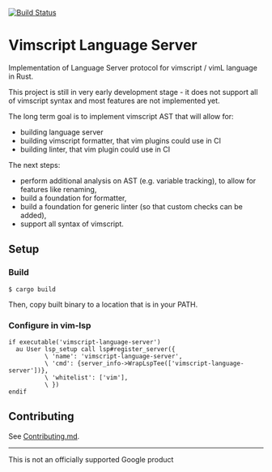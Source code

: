[![Build Status](https://github.com/google/vimscript-language-server/workflows/Rust/badge.svg)](https://github.com/google/vimscript-language-server/actions)

# Vimscript Language Server

Implementation of Language Server protocol for vimscript / vimL language in
Rust.

This project is still in very early development stage - it does not support all
of vimscript syntax and most features are not implemented yet.

The long term goal is to implement vimscript AST that will allow for:

* building language server
* building vimscript formatter, that vim plugins could use in CI
* building linter, that vim plugin could use in CI

The next steps:

* perform additional analysis on AST (e.g. variable tracking), to allow for features like renaming,
* build a foundation for formatter,
* build a foundation for generic linter (so that custom checks can be added),
* support all syntax of vimscript.

## Setup

### Build

```shell
$ cargo build
```

Then, copy built binary to a location that is in your PATH.

### Configure in vim-lsp

```vim
if executable('vimscript-language-server')
  au User lsp_setup call lsp#register_server({
          \ 'name': 'vimscript-language-server',
          \ 'cmd': {server_info->WrapLspTee(['vimscript-language-server'])},
          \ 'whitelist': ['vim'],
          \ })
endif
```

## Contributing

See [Contributing.md](CONTRIBUTING.md).

--------------------------------------------------------------------------------

This is not an officially supported Google product
